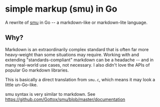 # simple markup (smu) in Go

A rewrite of [smu](https://github.com/Gottox/smu) in Go -- a markdown-like or
markdown-lite language.

## Why?
Markdown is an extraordinarily complex standard that is often far more
heavy-weight than some situations may require. Working with and extending
"standards-compliant" markdown can be a headache -- and in many real-world use
cases, not necessary. I also didn't love the APIs of popular Go markdown
libraries. 

This is basically a direct translation from `smu.c`, which means it may look a little
un-Go-like.

smu syntax is very similar to markdown. See https://github.com/Gottox/smu/blob/master/documentation
